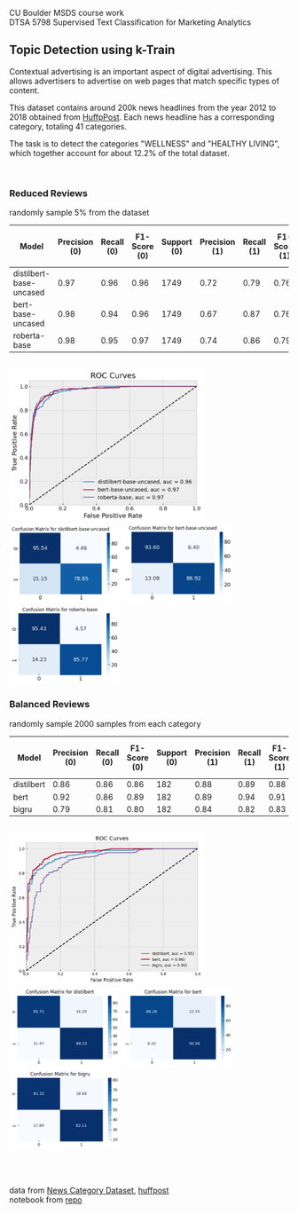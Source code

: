 CU Boulder MSDS course work<br>
DTSA 5798 Supervised Text Classification for Marketing Analytics<br>

## Topic Detection using k-Train

Contextual advertising is an important aspect of digital advertising. This allows advertisers to advertise on web pages that match specific types of content.

This dataset contains around 200k news headlines from the year 2012 to 2018 obtained from [HuffpPost](https://www.huffpost.com). Each news headline has a corresponding category, totaling 41 categories.

The task is to detect the categories "WELLNESS" and "HEALTHY LIVING", which together account for about 12.2% of the total dataset.

<br>

### Reduced Reviews

randomly sample 5% from the dataset

| Model                   | Precision (0) | Recall (0) | F1-Score (0) | Support (0) | Precision (1) | Recall (1) | F1-Score (1) | Support (1) | Accuracy | Macro Avg Precision | Macro Avg Recall | Macro Avg F1-Score | Weighted Avg Precision | Weighted Avg Recall | Weighted Avg F1-Score |
|-------------------------|---------------|------------|--------------|-------------|---------------|------------|--------------|-------------|----------|----------------------|-------------------|---------------------|------------------------|---------------------|----------------------|
| distilbert-base-uncased | 0.97          | 0.96       | 0.96         | 1749        | 0.72          | 0.79       | 0.76         | 260         | 0.93     | 0.85                 | 0.87              | 0.86                | 0.94                   | 0.93                | 0.93                 |
| bert-base-uncased       | 0.98          | 0.94       | 0.96         | 1749        | 0.67          | 0.87       | 0.76         | 260         | 0.93     | 0.82                 | 0.90              | 0.86                | 0.94                   | 0.93                | 0.93                 |
| roberta-base            | 0.98          | 0.95       | 0.97         | 1749        | 0.74          | 0.86       | 0.79         | 260         | 0.94     | 0.86                 | 0.91              | 0.88                | 0.95                   | 0.94                | 0.94                 |

<br>
<img src='pic/roc_reduced.png' width=350> <br>
<img src='pic/cm_distilbert_base_uncased.png' width=200>
<img src='pic/cm_bert_base_uncased.png' width=200>
<img src='pic/cm_roberta_base.png' width=200>

<br>

### Balanced Reviews

randomly sample 2000 samples from each category

| Model    | Precision (0) | Recall (0) | F1-Score (0) | Support (0) | Precision (1) | Recall (1) | F1-Score (1) | Support (1) | Accuracy | Macro Avg Precision | Macro Avg Recall | Macro Avg F1-Score | Weighted Avg Precision | Weighted Avg Recall | Weighted Avg F1-Score |
|----------|---------------|------------|--------------|-------------|---------------|------------|--------------|-------------|----------|----------------------|-------------------|---------------------|------------------------|---------------------|----------------------|
| distilbert | 0.86          | 0.86       | 0.86         | 182         | 0.88          | 0.89       | 0.88         | 218         | 0.87     | 0.87                 | 0.87              | 0.87                | 0.87                   | 0.87                | 0.87                 |
| bert     | 0.92          | 0.86       | 0.89         | 182         | 0.89          | 0.94       | 0.91         | 218         | 0.90     | 0.90                 | 0.90              | 0.90                | 0.90                   | 0.90                | 0.90                 |
| bigru    | 0.79          | 0.81       | 0.80         | 182         | 0.84          | 0.82       | 0.83         | 218         | 0.82     | 0.82                 | 0.82              | 0.82                | 0.82                   | 0.82                | 0.82                 |

<br>
<img src='pic/roc_balanced.png' width=350> <br>
<img src='pic/cm_distilbert.png' width=200>
<img src='pic/cm_bert.png' width=200>
<img src='pic/cm_bigru.png' width=200>

<br><br>


data from [News Category Dataset](https://www.kaggle.com/datasets/rmisra/news-category-dataset), [huffpost](https://www.huffpost.com)<br>
notebook from [repo](https://github.com/elfchildRichter/dtsa5798_topic_detection_k_train)<br>
